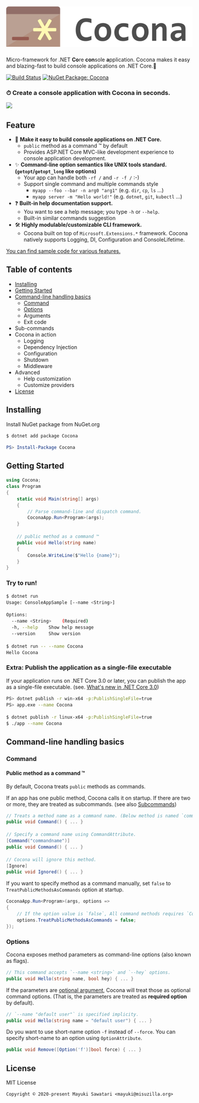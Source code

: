 # ![Cocona](docs/assets/logo.svg)
Micro-framework for .NET **Co**re **con**sole **a**pplication. Cocona makes it easy and blazing-fast to build console applications on .NET Core.🚀

[![Build Status](https://dev.azure.com/misuzilla/Cocona/_apis/build/status/Cocona?branchName=master)](https://dev.azure.com/misuzilla/Cocona/_build/latest?definitionId=18&branchName=master) [![NuGet Package: Cocona](https://img.shields.io/nuget/vpre/Cocona)](https://www.nuget.org/packages/Cocona)

### ⏱ Create a console application with Cocona in seconds.
![](docs/assets/intro-in-seconds.svg)

## Feature
- 🚀 **Make it easy to build console applications on .NET Core.**
    - `public` method as a command ™ by default
    - Provides ASP.NET Core MVC-like development experience to console application development.
- ✨ **Command-line option semantics like UNIX tools standard. (`getopt`/`getopt_long` like options)**
    - Your app can handle both `-rf /` and `-r -f /` :-)
    - Support single command and multiple commands style
        - `myapp --foo --bar -n arg0 "arg1"` (e.g. `dir`, `cp`, `ls` ...)
        - `myapp server -m "Hello world!"` (e.g. `dotnet`, `git`, `kubectl` ...)
- ❓ **Built-in help documentation support.**
    - You want to see a help message; you type `-h` or `--help`.
    - Built-in similar commands suggestion
- 🛠 **Highly modulable/customizable CLI framework.**
    - Cocona built on top of `Microsoft.Extensions.*` framework. Cocona natively supports Logging, DI, Configuration and ConsoleLifetime.

[You can find sample code for various features.](samples)

## Table of contents
- [Installing](#installing)
- [Getting Started](#getting-started)
- [Command-line handling basics](#command-line-handling-basics)
    - [Command](#command)
    - [Options](#options)
    - Arguments
    - Exit code
- Sub-commands
- Cocona in action
    - Logging
    - Dependency Injection
    - Configuration
    - Shutdown
    - Middleware
- Advanced
    - Help customization
    - Customize providers
- [License](#license)

## Installing
Install NuGet package from NuGet.org

```sh
$ dotnet add package Cocona
```
```powershell
PS> Install-Package Cocona
```

## Getting Started

```csharp
using Cocona;
class Program
{
    static void Main(string[] args)
    {
        // Parse command-line and dispatch command.
        CoconaApp.Run<Program>(args);
    }

    // public method as a command ™
    public void Hello(string name)
    {
        Console.WriteLine($"Hello {name}");
    }
}
```

### Try to run!
```sh
$ dotnet run
Usage: ConsoleAppSample [--name <String>]

Options:
  --name <String>    (Required)
  -h, --help    Show help message
  --version     Show version

$ dotnet run -- --name Cocona
Hello Cocona
```

### Extra: Publish the application as a single-file executable
If your application runs on .NET Core 3.0 or later, you can publish the app as a single-file executable. (see. [What's new in .NET Core 3.0](https://docs.microsoft.com/en-us/dotnet/core/whats-new/dotnet-core-3-0#single-file-executables))
```sh
PS> dotnet publish -r win-x64 -p:PublishSingleFile=true
PS> app.exe --name Cocona

$ dotnet publish -r linux-x64 -p:PublishSingleFile=true
$ ./app --name Cocona
```

## Command-line handling basics
### Command
#### Public method as a command ™
By default, Cocona treats `public` methods as commands.

If an app has one public method, Cocona calls it on startup. If there are two or more, they are treated as subcommands. (see also [Subcommands](#subcommands))

```csharp
// Treats a method name as a command name. (Below method is named `command`)
public void Command() { ... }

// Specify a command name using CommandAttribute.
[Command("commandname")]
public void Command() { ... }

// Cocona will ignore this method.
[Ignore]
public void Ignored() { ... }
```

If you want to specify method as a command manually, set `false` to `TreatPublicMethodsAsCommands` option at startup.
```csharp
CoconaApp.Run<Program>(args, options =>
{
    // If the option value is `false`, All command methods requires `CommandAttribute`.
    options.TreatPublicMethodsAsCommands = false;
});
```
### Options
Cocona exposes method parameters as command-line options (also known as flags).

```csharp
// This command accepts `--name <string>` and `--hey` options.
public void Hello(string name, bool hey) { ... }
```

If the parameters are [optional argument](https://docs.microsoft.com/en-us/dotnet/csharp/programming-guide/classes-and-structs/named-and-optional-arguments#optional-arguments), Cocona will treat those as optional command options. (That is, the parameters are treated as **required option** by default).

```csharp
// `--name "default user"` is specified implicity.
public void Hello(string name = "default user") { ... }
```

Do you want to use short-name option `-f` instead of `--force`. You can specify short-name to an option using `OptionAttribute`.

```csharp
public void Remove([Option('f')]bool force) { ... }
```

## License
MIT License
```
Copyright © 2020-present Mayuki Sawatari <mayuki@misuzilla.org>
```